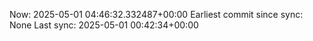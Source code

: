 Now: 2025-05-01 04:46:32.332487+00:00 Earliest commit since sync: None Last sync: 2025-05-01 00:42:34+00:00
